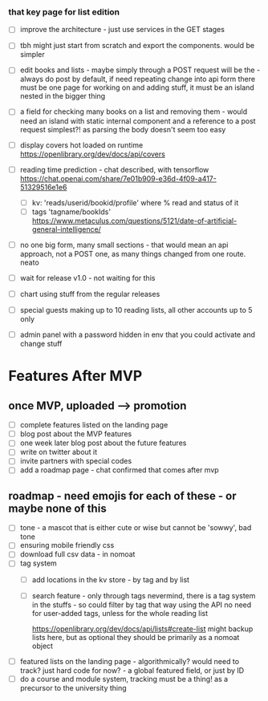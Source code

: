 ### that key page for list edition

- [ ] improve the architecture - just use services in the GET stages
- [ ] tbh might just start from scratch and export the components. would be
      simpler
- [ ] edit books and lists - maybe simply through a POST request will be the -
      always do post by default, if need repeating change into api form there
      must be one page for working on and adding stuff, it must be an island
      nested in the bigger thing
- [ ] a field for checking many books on a list and removing them - would need
      an island with static internal component and a reference to a post request
      simplest?! as parsing the body doesn't seem too easy
- [ ] display covers hot loaded on runtime
      https://openlibrary.org/dev/docs/api/covers
- [ ] reading time prediction - chat described, with tensorflow
      https://chat.openai.com/share/7e01b909-e36d-4f09-a417-51329516e1e6
  - [ ] kv: 'reads/userid/bookid/profile' where % read and status of it
  - [ ] tags 'tagname/bookIds'
        https://www.metaculus.com/questions/5121/date-of-artificial-general-intelligence/

- [ ] no one big form, many small sections - that would mean an api approach,
      not a POST one, as many things changed from one route. neato

- [ ] wait for release v1.0 - not waiting for this
- [ ] chart using stuff from the regular releases

- [ ] special guests making up to 10 reading lists, all other accounts up to 5
      only
- [ ] admin panel with a password hidden in env that you could activate and
      change stuff

# Features After MVP

## once MVP, uploaded --> promotion

- [ ] complete features listed on the landing page
- [ ] blog post about the MVP features
- [ ] one week later blog post about the future features
- [ ] write on twitter about it
- [ ] invite partners with special codes
- [ ] add a roadmap page - chat confirmed that comes after mvp

## roadmap - need emojis for each of these - or maybe none of this

- [ ] tone - a mascot that is either cute or wise but cannot be 'sowwy', bad
      tone
- [ ] ensuring mobile friendly css
- [ ] download full csv data - in nomoat
- [ ] tag system
  - [ ] add locations in the kv store - by tag and by list
  - [ ] search feature - only through tags nevermind, there is a tag system in
        the stuffs - so could filter by tag that way using the API no need for
        user-added tags, unless for the whole reading list

    https://openlibrary.org/dev/docs/api/lists#create-list might backup lists
    here, but as optional they should be primarily as a nomoat object
- [ ] featured lists on the landing page - algorithmically? would need to track?
      just hard code for now? - a global featured field, or just by ID
- [ ] do a course and module system, tracking must be a thing! as a precursor to
      the university thing
